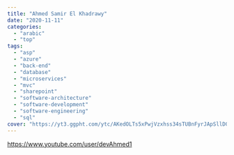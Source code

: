 ```yaml
---
title: "Ahmed Samir El Khadrawy"
date: "2020-11-11"
categories:
  - "arabic"
  - "top"
tags:
  - "asp"
  - "azure"
  - "back-end"
  - "database"
  - "microservices"
  - "mvc"
  - "sharepoint"
  - "software-architecture"
  - "software-development"
  - "software-engineering"
  - "sql"
cover: "https://yt3.ggpht.com/ytc/AKedOLTs5xPwjVzxhss34sTUBnFyrJApSllD0pa3oQaOhw=s88-c-k-c0x00ffffff-no-rj"
---
```


https://www.youtube.com/user/devAhmed1
